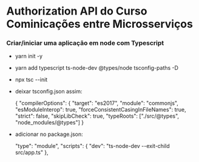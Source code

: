 # Authorization API do Curso Cominicações entre Microsserviços

### Criar/iniciar uma aplicação em node com Typescript

- yarn init -y

- yarn add typescript ts-node-dev @types/node tsconfig-paths -D

- npx tsc --init

- deixar tsconfig.json assim:

  {
  "compilerOptions": {
  "target": "es2017",
  "module": "commonjs",
  "esModuleInterop": true,
  "forceConsistentCasingInFileNames": true,
  "strict": false,
  "skipLibCheck": true,
  "typeRoots": ["./src/@types", "node_modules/@types"]
  }

- adicionar no package.json:

  "type": "module",
  "scripts": {
  "dev": "ts-node-dev --exit-child src/app.ts"
  },
